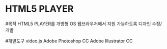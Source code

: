 # HTML5 PLAYER

#목적
HTML5 PLAYER를 개방형 OS 웹브라우저에서 지원 가능하도록 디자인 수정/개발

#개발도구
video.js
Adobe Photoshop CC
Adobe Illustrator CC
